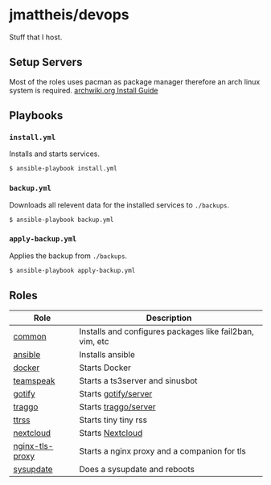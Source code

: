 # jmattheis/devops

Stuff that I host.

## Setup Servers

Most of the roles uses pacman as package manager therefore an arch linux system is required.
[archwiki.org Install Guide](https://wiki.archlinux.org/index.php/Installation_guide)

## Playbooks

### `install.yml`

Installs and starts services.

```bash
$ ansible-playbook install.yml
```

### `backup.yml`

Downloads all relevent data for the installed services to `./backups`.

```bash
$ ansible-playbook backup.yml
```

### `apply-backup.yml`

Applies the backup from `./backups`.

```bash
$ ansible-playbook apply-backup.yml
```

## Roles

| Role                                     | Description                                              |
| ---------------------------------------- | -------------------------------------------------------- |
| [common](roles/common)                   | Installs and configures packages like fail2ban, vim, etc |
| [ansible](roles/ansible)                 | Installs ansible                                         |
| [docker](roles/docker)                   | Starts Docker                                            |
| [teamspeak](roles/teamspeak)             | Starts a ts3server and sinusbot                          |
| [gotify](roles/gotify)                   | Starts [gotify/server](https://gotify.net)               |
| [traggo](roles/traggo)                   | Starts [traggo/server](https://github.com/traggo/server) |
| [ttrss](roles/ttrss)                     | Starts tiny tiny rss                                     |
| [nextcloud](roles/nextcloud)             | Starts [Nextcloud](https://nextcloud.com/)               |
| [nginx-tls-proxy](roles/nginx-tls-proxy) | Starts a nginx proxy and a companion for tls             |
| [sysupdate](roles/sysupdate)             | Does a sysupdate and reboots                             |
